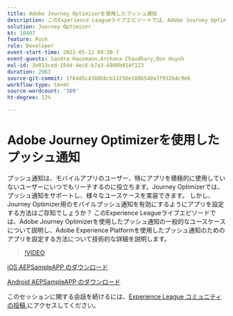 ```yaml
---
title: Adobe Journey Optimizerを使用したプッシュ通知
description: このExperience Leagueライブエピソードでは、Adobe Journey Optimizerを使用したプッシュ通知の一般的なユースケースについて説明し、Adobe Experience Platformを使用したプッシュ通知のためのアプリを設定する方法について技術的な詳細を説明します。
solution: Journey Optimizer
kt: 10407
feature: Push
role: Developer
event-start-time: 2022-05-12 09:30-7
event-guests: Sandra Hausmann,Archana Chaudhary,Don Huynh
exl-id: 3e813ced-154d-4ec6-b7a3-6800b814f123
duration: 2963
source-git-commit: 1f64d5c4388bbcb13256e188b540a7f932b4c9e6
workflow-type: tm+mt
source-wordcount: '169'
ht-degree: 12%

---
```


# Adobe Journey Optimizerを使用したプッシュ通知

プッシュ通知は、モバイルアプリのユーザー、特にアプリを積極的に使用していないユーザーにいつでもリーチするのに役立ちます。Journey Optimizerでは、プッシュ通知をサポートし、様々なユースケースを実装できます。 しかし、Journey Optimizer用のモバイルプッシュ通知を有効にするようにアプリを設定する方法はご存知でしょうか？ このExperience Leagueライブエピソードでは、Adobe Journey Optimizerを使用したプッシュ通知の一般的なユースケースについて説明し、Adobe Experience Platformを使用したプッシュ通知のためのアプリを設定する方法について技術的な詳細を説明します。

>[!VIDEO](https://video.tv.adobe.com/v/342810/?quality=12&learn=on)

[iOS AEPSampleAPP のダウンロード ](https://github.com/adobe/aepsdk-sample-app-ios)

[Android AEPSampleAPP のダウンロード ](https://github.com/adobe/aepsdk-sample-app-android)

このセッションに関する会話を続けるには、[Experience League コミュニティの投稿 ](https://experienceleaguecommunities.adobe.com/t5/journey-optimizer-discussions/experience-league-live-post-session-discussion-push/td-p/451869?profile.language=ja) にアクセスしてください。

